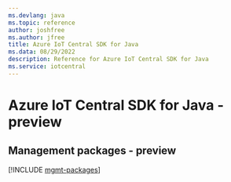 ```yaml
---
ms.devlang: java
ms.topic: reference
author: joshfree
ms.author: jfree
title: Azure IoT Central SDK for Java
ms.data: 08/29/2022
description: Reference for Azure IoT Central SDK for Java
ms.service: iotcentral
---
```

# Azure IoT Central SDK for Java - preview

## Management packages - preview
[!INCLUDE [mgmt-packages](iot-central-mgmt-index.md)]